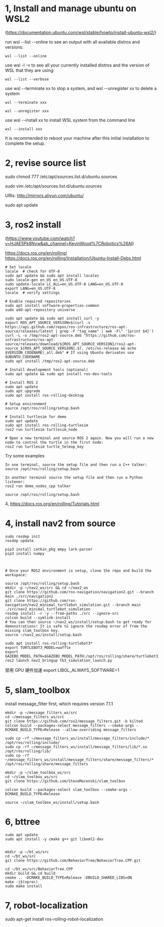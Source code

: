 # 1, Install and manage ubuntu on WSL2

(https://documentation.ubuntu.com/wsl/stable/howto/install-ubuntu-wsl2/)

run wsl --list --online to see an output with all available distros and versions:
```
wsl --list --online
```

use wsl -l -v to see all your currently installed distros and the version of WSL that they are using:
```
wsl --list --verbose
```

use wsl --terminate xx to stop a system, and wsl --unregister xx to delete a system
```
wsl --terminate xxx

wsl --unregister xxx
```

use wsl --install xx to install WSL system from the command line
```
wsl --install xxx
```
It is recommended to reboot your machine after this initial installation to complete the setup.

# 2, revise source list
sudo chmod 777 /etc/apt/sources.list.d/ubuntu.sources

sudo vim /etc/apt/sources.list.d/ubuntu.sources

URIs: http://mirrors.aliyun.com/ubuntu/

sudo apt update


# 3, ros2 install
(https://www.youtube.com/watch?v=HJAE5Pk8Nyw&ab_channel=KevinWood%7CRobotics%26AI)


https://docs.ros.org/en/rolling/
https://docs.ros.org/en/rolling/Installation/Ubuntu-Install-Debs.html

```
# Set locale
locale  # check for UTF-8
sudo apt update && sudo apt install locales
sudo locale-gen en_US en_US.UTF-8
sudo update-locale LC_ALL=en_US.UTF-8 LANG=en_US.UTF-8
export LANG=en_US.UTF-8
locale  # verify settings

# Enable required repositories
sudo apt install software-properties-common
sudo add-apt-repository universe

sudo apt update && sudo apt install curl -y
export ROS_APT_SOURCE_VERSION=$(curl -s https://api.github.com/repos/ros-infrastructure/ros-apt-source/releases/latest | grep -F "tag_name" | awk -F\" '{print $4}')
curl -L -o /tmp/ros2-apt-source.deb "https://github.com/ros-infrastructure/ros-apt-source/releases/download/${ROS_APT_SOURCE_VERSION}/ros2-apt-source_${ROS_APT_SOURCE_VERSION}.$(. /etc/os-release && echo $VERSION_CODENAME)_all.deb" # If using Ubuntu derivates use $UBUNTU_CODENAME
sudo apt install /tmp/ros2-apt-source.deb

# Install development tools (optional)
sudo apt update && sudo apt install ros-dev-tools

# Install ROS 2
sudo apt update
sudo apt upgrade
sudo apt install ros-rolling-desktop

# Setup environment
source /opt/ros/rolling/setup.bash

# Install turtlesim for demo
sudo apt update
sudo apt install ros-rolling-turtlesim
ros2 run turtlesim turtlesim_node

# Open a new terminal and source ROS 2 again. Now you will run a new node to control the turtle in the first node:
ros2 run turtlesim turtle_teleop_key

```

Try some examples
```
In one terminal, source the setup file and then run a C++ talker:
source /opt/ros/rolling/setup.bash

In another terminal source the setup file and then run a Python listener:
ros2 run demo_nodes_cpp talker

source /opt/ros/rolling/setup.bash

```

4, https://docs.ros.org/en/rolling/Tutorials.html


# 4, install nav2 from source

```
sudo rosdep init
rosdep update

pip3 install catkin_pkg empy lark-parser
pip3 install numpy


    
# Once your ROS2 environment is setup, clone the repo and build the workspace:

source /opt/ros/rolling/setup.bash
mkdir -p ~/nav2_ws/src && cd ~/nav2_ws
git clone https://github.com/ros-navigation/navigation2.git --branch main ./src/navigation2
git clone https://github.com/ros-navigation/nav2_minimal_turtlebot_simulation.git --branch main ./src/nav2_minimal_turtlebot_simulation
rosdep install -r -y --from-paths ./src --ignore-src 
colcon build --symlink-install
# You can then source ~/nav2_ws/install/setup.bash to get ready for demonstrations! It is safe to ignore the rosdep error of from the missing slam_toolbox key.
source ~/nav2_ws/install/setup.bash
```

```
sudo apt install ros-rolling-turtlebot3*
export TURTLEBOT3_MODEL=waffle
export GAZEBO_MODEL_PATH=$GAZEBO_MODEL_PATH:/opt/ros/rolling/share/turtlebot3_gazebo/models
ros2 launch nav2_bringup tb3_simulation_launch.py
```
禁用 GPU 硬件加速
export LIBGL_ALWAYS_SOFTWARE=1

# 5, slam_toolbox

install message_filter first, which requires version 7.1.1

```
mkdir -p ~/message_filters_ws/src
cd ~/message_filters_ws/src
git clone https://github.com/ros2/message_filters.git -b kilted
colcon build --packages-select message_filters --cmake-args -DCMAKE_BUILD_TYPE=Release --allow-overriding message_filters

sudo cp -rf ~/message_filters_ws/install/message_filters/include/* /opt/ros/rolling/include/
sudo cp -rf ~/message_filters_ws/install/message_filters/lib/*.so /opt/ros/rolling/lib/
sudo cp -rf ~/message_filters_ws/install/message_filters/share/message_filters/* /opt/ros/rolling/share/message_filters
```


```
mkdir -p ~/slam_toolbox_ws/src
cd ~/slam_toolbox_ws/src
git clone https://github.com/SteveMacenski/slam_toolbox

colcon build --packages-select slam_toolbox --cmake-args -DCMAKE_BUILD_TYPE=Release

source ~/slam_toolbox_ws/install/setup.bash

```


# 6, bttree

```
sudo apt update
sudo apt install -y cmake g++ git libxml2-dev


mkdir -p ~/bt_ws/src
cd ~/bt_ws/src
git clone https://github.com/BehaviorTree/BehaviorTree.CPP.git

cd ~/bt_ws/src/BehaviorTree.CPP
mkdir build && cd build
cmake .. -DCMAKE_BUILD_TYPE=Release -DBUILD_SHARED_LIBS=ON
make -j$(nproc)
sudo make install
```

# 7, robot-localization

sudo apt-get install ros-rolling-robot-localization




